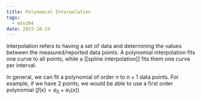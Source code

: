 ```yaml
---
title: Polynomial Interpolation
tags:
  - mte204
date: 2023-10-19
---
```

Interpolation refers to having a set of data and determining the values between the measured/reported data points. A polynomial interpolation fits one curve to all points, while a [[spline interpolation]] fits them one curve per interval.

In general, we can fit a polynomial of order $n$ to $n+1$ data points. For example, if we have 2 points, we would be able to use a first order polynomial ($f(x) = a_{0} + a_{1}(x)$)